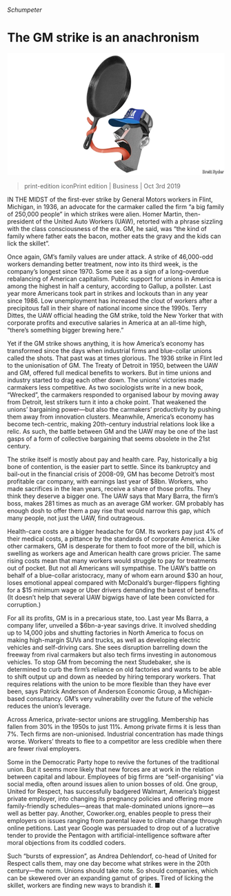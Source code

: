 ###### Schumpeter

# The GM strike is an anachronism 

![image](images/20191005_WBD000_0.jpg) 

> print-edition iconPrint edition | Business | Oct 3rd 2019 

IN THE MIDST of the first-ever strike by General Motors workers in Flint, Michigan, in 1936, an advocate for the carmaker called the firm “a big family of 250,000 people” in which strikes were alien. Homer Martin, then-president of the United Auto Workers (UAW), retorted with a phrase sizzling with the class consciousness of the era. GM, he said, was “the kind of family where father eats the bacon, mother eats the gravy and the kids can lick the skillet”. 

Once again, GM’s family values are under attack. A strike of 46,000-odd workers demanding better treatment, now into its third week, is the company’s longest since 1970. Some see it as a sign of a long-overdue rebalancing of American capitalism. Public support for unions in America is among the highest in half a century, according to Gallup, a pollster. Last year more Americans took part in strikes and lockouts than in any year since 1986. Low unemployment has increased the clout of workers after a precipitous fall in their share of national income since the 1990s. Terry Dittes, the UAW official heading the GM strike, told the New Yorker that with corporate profits and executive salaries in America at an all-time high, “there’s something bigger brewing here.” 

Yet if the GM strike shows anything, it is how America’s economy has transformed since the days when industrial firms and blue-collar unions called the shots. That past was at times glorious. The 1936 strike in Flint led to the unionisation of GM. The Treaty of Detroit in 1950, between the UAW and GM, offered full medical benefits to workers. But in time unions and industry started to drag each other down. The unions’ victories made carmakers less competitive. As two sociologists write in a new book, “Wrecked”, the carmakers responded to organised labour by moving away from Detroit, lest strikers turn it into a choke point. That weakened the unions’ bargaining power—but also the carmakers’ productivity by pushing them away from innovation clusters. Meanwhile, America’s economy has become tech-centric, making 20th-century industrial relations look like a relic. As such, the battle between GM and the UAW may be one of the last gasps of a form of collective bargaining that seems obsolete in the 21st century. 

The strike itself is mostly about pay and health care. Pay, historically a big bone of contention, is the easier part to settle. Since its bankruptcy and bail-out in the financial crisis of 2008-09, GM has become Detroit’s most profitable car company, with earnings last year of $8bn. Workers, who made sacrifices in the lean years, receive a share of those profits. They think they deserve a bigger one. The UAW says that Mary Barra, the firm’s boss, makes 281 times as much as an average GM worker. GM probably has enough dosh to offer them a pay rise that would narrow this gap, which many people, not just the UAW, find outrageous. 

Health-care costs are a bigger headache for GM. Its workers pay just 4% of their medical costs, a pittance by the standards of corporate America. Like other carmakers, GM is desperate for them to foot more of the bill, which is swelling as workers age and American health care grows pricier. The same rising costs mean that many workers would struggle to pay for treatments out of pocket. But not all Americans will sympathise. The UAW’s battle on behalf of a blue-collar aristocracy, many of whom earn around $30 an hour, loses emotional appeal compared with McDonald’s burger-flippers fighting for a $15 minimum wage or Uber drivers demanding the barest of benefits. (It doesn’t help that several UAW bigwigs have of late been convicted for corruption.) 

For all its profits, GM is in a precarious state, too. Last year Ms Barra, a company lifer, unveiled a $6bn-a-year savings drive. It involved shedding up to 14,000 jobs and shutting factories in North America to focus on making high-margin SUVs and trucks, as well as developing electric vehicles and self-driving cars. She sees disruption barrelling down the freeway from rival carmakers but also tech firms investing in autonomous vehicles. To stop GM from becoming the next Studebaker, she is determined to curb the firm’s reliance on old factories and wants to be able to shift output up and down as needed by hiring temporary workers. That requires relations with the union to be more flexible than they have ever been, says Patrick Anderson of Anderson Economic Group, a Michigan-based consultancy. GM’s very vulnerability over the future of the vehicle reduces the union’s leverage. 

Across America, private-sector unions are struggling. Membership has fallen from 30% in the 1950s to just 11%. Among private firms it is less than 7%. Tech firms are non-unionised. Industrial concentration has made things worse. Workers’ threats to flee to a competitor are less credible when there are fewer rival employers. 

Some in the Democratic Party hope to revive the fortunes of the traditional union. But it seems more likely that new forces are at work in the relation between capital and labour. Employees of big firms are “self-organising” via social media, often around issues alien to union bosses of old. One group, United for Respect, has successfully badgered Walmart, America’s biggest private employer, into changing its pregnancy policies and offering more family-friendly schedules—areas that male-dominated unions ignore—as well as better pay. Another, Coworker.org, enables people to press their employers on issues ranging from parental leave to climate change through online petitions. Last year Google was persuaded to drop out of a lucrative tender to provide the Pentagon with artificial-intelligence software after moral objections from its coddled coders. 

Such “bursts of expression”, as Andrea Dehlendorf, co-head of United for Respect calls them, may one day become what strikes were in the 20th century—the norm. Unions should take note. So should companies, which can be skewered over an expanding gamut of gripes. Tired of licking the skillet, workers are finding new ways to brandish it. ■ 


